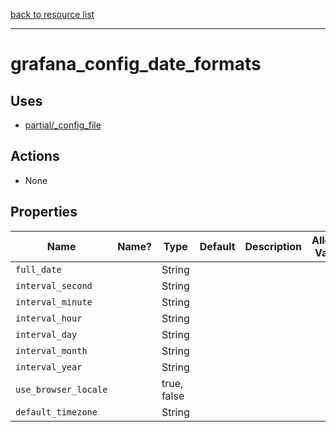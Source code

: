 [back to resource list](https://github.com/sous-chefs/grafana#resources)

---

# grafana_config_date_formats

## Uses

- [partial/_config_file](partial/_config_file.md)

## Actions

- None

## Properties

| Name                 | Name? | Type        | Default | Description | Allowed Values |
| -------------------- | ----- | ----------- | ------- | ----------- | -------------- |
| `full_date`          |       | String      |         |             |                |
| `interval_second`    |       | String      |         |             |                |
| `interval_minute`    |       | String      |         |             |                |
| `interval_hour`      |       | String      |         |             |                |
| `interval_day`       |       | String      |         |             |                |
| `interval_month`     |       | String      |         |             |                |
| `interval_year`      |       | String      |         |             |                |
| `use_browser_locale` |       | true, false |         |             |                |
| `default_timezone`   |       | String      |         |             |                |
